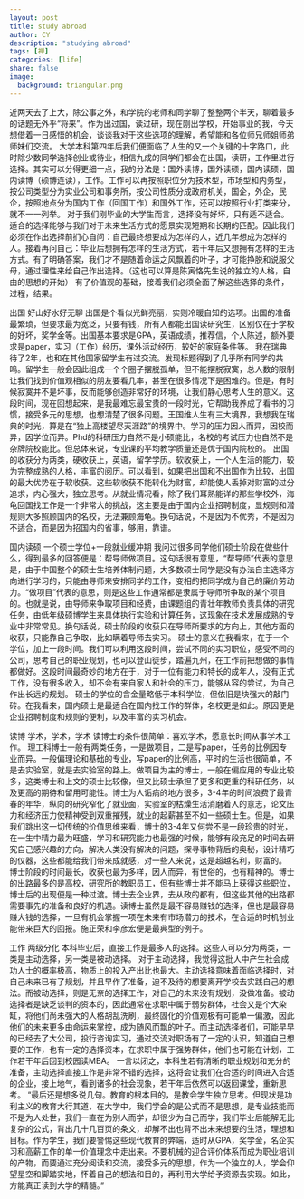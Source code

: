 ```yaml
---
layout: post
title: study abroad
author: CY
description: "studying abroad"
tags: [禅]
categories: [life]
share: false
image:
  background: triangular.png
---
```


近两天去了上大，除公事之外，和学院的老师和同学聊了整整两个半天，聊着最多的话题无外乎“将来”。作为出过国，读过研，现在刚出学校，开始事业的我，今天想借着一日感悟的机会，谈谈我对于这些选项的理解，希望能和各位师兄师姐师弟师妹们交流。
大学本科第四年后我们便面临了人生的又一个关键的十字路口，此时除少数同学选择创业或待业，相信九成的同学们都会在出国，读研，工作里进行选择。其实可以分得更细一点，我的分法是：国外读博，国外读硕，国内读硕，国内读博（硕博连读），工作。工作可以再按照职位分为技术型，市场型和内务型，按公司类型分为实业公司和事务所，按公司性质分成政府机关，国企，外企，民企，按照地点分为国内工作（回国工作）和国外工作，还可以按照行业打类来分，就不一一列举。
对于我们刚毕业的大学生而言，选择没有好坏，只有适不适合。适合的选择能够与我们对于未来生活方式的愿景实现短期和长期的匹配。因此我们必须在作出选择前扪心自问：自己最终想要成为怎样的人，近几年想成为怎样的人。接着再问自己：毕业后想拥有怎样的生活方式，若干年后又想拥有怎样的生活方式。有了明确答案，我们才不是随着命运之风飘着的叶子，才可能挣脱和说服父母，通过理性来给自己作出选择。（这也可以算是陈寅恪先生说的独立的人格，自由的思想的开始）
有了价值观的基础，接着我们必须全面了解这些选择的条件，过程，结果。

出国   好山好水好无聊
出国是个看似光鲜亮丽，实则冷暖自知的选项。出国的准备最繁琐，但要求最为宽泛，只要有钱，所有人都能出国读研究生，区别仅在于学校的好坏，奖学金等。出国基本要求是GPA，英语成绩，推荐信，个人陈述，额外要求是paper，实习（工作）经历，课外活动经历，较好的家庭条件等。
我在瑞典待了2年，也和在其他国家留学生有过交流。发现标题得到了几乎所有同学的共鸣。留学生一般会因此组成一个个圈子摆脱孤单，但不能摆脱寂寞，总人数的限制让我们找到价值观相似的朋友要看几率，甚至在很多情况下是困难的。但是，有时候寂寞并不是坏事，反而能够创造非常好的环境，让我们静心思考人生的意义。这段时间，现在回想起来，是我最难忘最宝贵的一段时光，它帮助我养成了看书的习惯，接受多元的思想，也想清楚了很多问题。王国维人生有三大境界，我想我在瑞典的时光，算是在“独上高楼望尽天涯路”的境界中。学习的压力因人而异，因校而异，因学位而异。Phd的科研压力自然不是小硕能比，名校的考试压力也自然不是杂牌院校能比。但总体来说，专业课的平均教学质量还是优于国内院校的。
出国的收获分为两类，硬收获上，英语，留学学历。软收获上，一个人生活的能力，较为完整成熟的人格，丰富的阅历。可以看到，如果把出国和不出国作为比较，出国的最大优势在于软收获。这些软收获不能转化为财富，却能使人丢掉对财富的过分追求，内心强大，独立思考。从就业情况看，除了我们耳熟能详的那些学校外，海龟回国找工作是一个非常大的挑战，这主要是由于国内企业招聘制度，显规则和潜规则大多照顾国内的名校，无法兼顾海龟。换句话说，不是因为不优秀，不是因为不适合，而是因为招国内的省事，够用，靠谱。

国内读硕   一个硕士学位+一段就业缓冲期
我问过很多同学他们硕士阶段在做些什么，得到最多的回答便是：帮导师做项目。这句话很有意思，“帮导师”代表的意思是，由于中国整个的硕士生培养体制问题，大多数硕士同学是没有办法自主选择方向进行学习的，只能由导师来安排同学的工作，变相的把同学成为自己的廉价劳动力。“做项目”代表的意思，则是这些工作通常都是隶属于导师所争取的某个项目的。也就是说，由导师来争取项目和经费，由课题组的青壮年教师负责具体的研究任务，由低年级硕博学生来具体执行实验和计算任务，这现象在技术发展成熟的专业中非常常见。换句话说，硕士阶段的收获只在导师所要求的方向上，其他方面的收获，只能靠自己争取，比如瞒着导师去实习。
硕士的意义在我看来，在于一个学位，加上一段时间。我们可以利用这段时间，尝试不同的实习职位，感受不同的公司，思考自己的职业规划，也可以登山徒步，踏遍九州，在工作前把想做的事情都做好。这段时间最奇妙的地方在于，对于一位有能力和特长的成年人，没有正式工作，没有很多收入，却不会有来自家人和社会的压力，能够从容的尝试，为自己作出长远的规划。
硕士的学位的含金量略低于本科学位，但依旧是块强大的敲门砖。在我看来，国内硕士是最适合在国内找工作的群体，名校更是如此。原因便是企业招聘制度和规则的便利，以及丰富的实习机会。

读博   学术，学术，学术
读博士的条件很简单：喜欢学术，愿意长时间从事学术工作。
理工科博士一般有两类任务，一是做项目，二是写paper，任务的比例因专业而异。一般偏理论和基础的专业，写paper的比例高，平时的生活也很简单，不是去实验室，就是去实验室的路上。做项目为主的博士，一般在偏应用的专业比较多，这类博士和上文的硕士比较像，但又比硕士承担了更多和更重的科研任务，以及更高的期待和留用可能性。博士为人诟病的地方很多，3-4年的时间浪费了最青春的年华，纵向的研究窄化了就业面，实验室的枯燥生活消磨着人的意志，论文压力和经济压力使精神受到双重摧残，就业的起薪甚至不如一些硕士生。但是，如果我们跳出这一切传统的价值思维来看，博士的3-4年又何尝不是一段珍贵的时光，在一生中精力最为旺盛，学习和研究能力也最强的时候，能够有段充足的时间去研究自己感兴趣的方向，解决人类没有解决的问题，探寻事物背后的奥秘，设计精巧的仪器，这些都能给我们带来成就感，对一些人来说，这是超越名利，财富的。
博士阶段的时间最长，收获也最为多样，因人而异，有世俗的，也有精神的。博士的出路最多的是高校，研究所的教职员工，但有些博士并不能马上获得这些职位，博士后的出现便是一种过渡。博士去企业界，去从政的都有，但这些其他的出路都需要事先的准备和良好的机遇。读博士虽然是最不容易赚钱的选择，但也是最容易赚大钱的选择，一旦有机会掌握一项在未来有市场潜力的技术，在合适的时机创业能带来巨大的回报。施正荣和李彦宏便是最典型的例子。

工作   两级分化
本科毕业后，直接工作是最多人的选择。这些人可以分为两类，一类是主动选择，另一类是被动选择。
对于主动选择，我觉得这批人中产生社会成功人士的概率极高，物质上的投入产出比也最大。主动选择意味着面临选择时，对自己未来已有了规划，并且早作了准备，迫不及待的想要离开学校去实践自己的想法。而被动选择，则是无奈的选择工作，对自己的未来没有规划，没做准备。被动选择者是缺乏谈判的资本的，因此通常在求职中属于弱势群体，社会又是个大染缸，将他们尚未强大的人格胡乱洗刷，最终固化的价值观极有可能单一偏激，因此他们的未来更多由命运来掌控，成为随风而飘的叶子。而主动选择者们，可能早早的已经去了大公司，投行咨询实习，通过交流对职场有了一定的认识，知道自己想要的工作，也有一定的选择资本，在求职中属于强势群体，他们也可能在计划，工作若干年后回到校园读MBA。
一言以闭之，本科生若有清晰的职业规划和充分的准备，主动选择直接工作是非常不错的选择，这将会让我们在合适的时间进入合适的企业，接上地气，看到诸多的社会现象，若干年后依然可以返回课堂，重新思考。
“最后还是想多说几句。教育的根本目的，是教会学生独立思考。但现状是功利主义的教育大行其道，在大学中，我们学会的是公式而不是思想，是专业技能而不是为人处世，我们一直在为别人而学，却很少为自己而学，我们毕业后能解无比复杂的公式，背出几十几百页的条文，却解不出也背不出未来想要的生活，理想和目标。作为学生，我们要警惕这些现代教育的弊端，适时从GPA，奖学金，名企实习和高薪工作的单一价值理念中走出来。不要机械的迎合评价体系而成为职业培训的产物，而要通过充分阅读和交流，接受多元的思想，作为一个独立的人，学会仰望星空和脚踏实地，怀着自己的想法和目的，再利用大学给予资源去实现。如此，方能真正读到大学的精髓。”